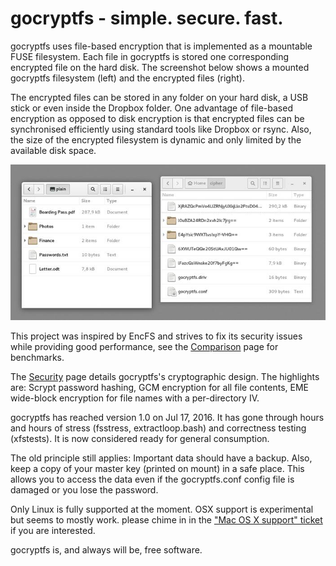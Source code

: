 gocryptfs - simple. secure. fast.
=================================

gocryptfs uses file-based encryption that is implemented as a mountable
FUSE filesystem.
Each file in gocryptfs is stored one corresponding encrypted file on
the hard disk. The
screenshot below shows a mounted gocryptfs filesystem (left) and the
encrypted files (right).

The encrypted files can be stored in any folder on your hard disk, a USB
stick or even inside the Dropbox folder. One advantage of file-based
encryption as opposed to disk encryption is that encrypted files can
be synchronised efficiently using standard tools like Dropbox or rsync.
Also, the size of the encrypted filesystem is dynamic and only limited
by the available disk space.

![](img/folders-side-by-side.jpg)

This project was inspired by EncFS and strives to fix its security
issues while providing good performance,
see the [Comparison](comparison) page for benchmarks.

The [Security](security) page details gocryptfs's cryptographic design.
The highlights are: Scrypt password hashing, GCM encryption for all
file contents, EME wide-block encryption for file names with a per-directory
IV.

gocryptfs has reached version 1.0 on Jul 17, 2016. It has gone through
hours and hours of stress (fsstress, extractloop.bash) and correctness
testing (xfstests). It is now considered ready for general consumption.

The old principle still applies: Important data should have a backup.
Also, keep a copy of your master key (printed on mount) in a safe place.
This allows you to access the data even if the gocryptfs.conf config
file is damaged or you lose the password.

Only Linux is fully supported at the moment. OSX support is experimental
but seems to mostly work. please chime in in the
["Mac OS X support" ticket](https://github.com/rfjakob/gocryptfs/issues/15)
if you are interested.

gocryptfs is, and always will be, free software.
